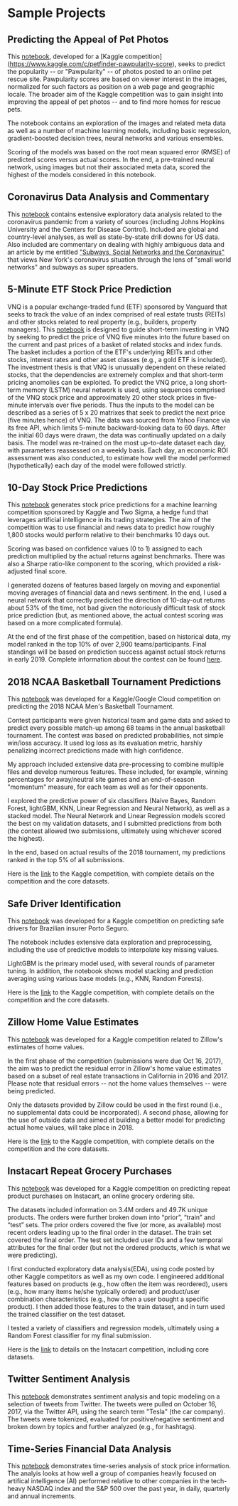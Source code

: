 # Sample Projects

## Predicting the Appeal of Pet Photos ##
This [notebook](https://github.com/robjm16/samples/blob/master/pawpularity_final_gh.ipynb), developed for a [Kaggle competition] (https://www.kaggle.com/c/petfinder-pawpularity-score), seeks to predict the popularity -- or "Pawpularity" -- of photos posted to an online pet rescue site. Pawpularity scores are based on viewer interest in the images, normalized for such factors as position on a web page and geographic locale. The broader aim of the Kaggle competition was to gain insight into improving the appeal of pet photos -- and to find more homes for rescue pets.

The notebook contains an exploration of the images and related meta data as well as a number of machine learning models, including basic regression, gradient-boosted decision trees, neural networks and various ensembles.

Scoring of the models was based on the root mean squared error (RMSE) of predicted scores versus actual scores. In the end, a pre-trained neural network, using images but not their associated meta data, scored the highest of the models considered in this notebook.

## Coronavirus Data Analysis and Commentary  
This [notebook](https://www.kaggle.com/robjm16/covid-19-data-prep-and-analysis) contains extensive exploratory data analysis related to the coronavirus pandemic from a variety of sources (including Johns Hopkins University and the Centers for Disease Control).  Included are global and country-level analyses, as well as state-by-state drill downs for US data.  Also included are commentary on dealing with highly ambiguous data and an article by me entitled ["Subways, Social Networks and the Coronavirus"](https://github.com/robjm16/samples/blob/master/Subways%2C%20Social%20Networks%20and%20the%20Coronavirus%20-%20Robert%20McKee%20-%20Medium.pdf) that views New York's coronavirus situation through the lens of "small world networks" and subways as super spreaders.    


## 5-Minute ETF Stock Price Prediction  
VNQ is a popular exchange-traded fund (ETF) sponsored by Vanguard that seeks to track the value of an index comprised of real estate trusts (REITs) and other stocks related to real property (e.g., builders, property managers). This [notebook](https://github.com/robjm16/samples/blob/master/VNQ_v7_Copy1.ipynb) is designed to guide short-term investing in VNQ by seeking to predict the price of VNQ five minutes into the future based on the current and past prices of a basket of related stocks and index funds. The basket includes a portion of the ETF's underlying REITs and other stocks, interest rates and other asset classes (e.g., a gold ETF is included).
The investment thesis is that VNQ is unusually dependent on these related stocks, that the dependencies are extremely complex and that short-term pricing anomolies can be exploited.
To predict the VNQ price, a long short-term memory (LSTM) neural network is used, using sequences comprised of the VNQ stock price and approximately 20 other stock prices in five-minute intervals over five periods. Thus the inputs to the model can be described as a series of 5 x 20 matrixes that seek to predict the next price (five minutes hence) of VNQ.
The data was sourced from Yahoo Finance via its free API, which limits 5-minute backward-looking data to 60 days. After the initial 60 days were drawn, the data was continually updated on a daily basis. The model was re-trained on the most up-to-date dataset each day, with parameters reassessed on a weekly basis.
Each day, an economic ROI assessment was also conducted, to estimate how well the model performed (hypothetically) each day of the model were followed strictly.



## 10-Day Stock Price Predictions 
This [notebook](https://github.com/robjm16/samples/blob/master/Stock_Predictions_Final_Github.ipynb) generates stock price predictions for a machine learning competition sponsored by Kaggle and Two Sigma, a hedge fund that leverages artificial intelligence in its trading strategies. The aim of the competition was to use financial and news data to predict how roughly 1,800 stocks would perform relative to their benchmarks 10 days out.

Scoring was based on confidence values (0 to 1) assigned to each prediction multiplied by the actual returns against benchmarks.  There was also a Sharpe ratio-like component to the scoring, which provided a risk-adjusted final score.  

I generated dozens of features based largely on moving and exponential moving averages of financial data and news sentiment.  In the end, I used a neural network that correctly predicted the direction of 10-day-out returns about 53% of the time, not bad given the notoriously difficult task of stock price prediction (but, as mentioned above, the actual contest scoring was based on a more complicated formula).  

At the end of the first phase of the competition, based on historical data, my model ranked in the top 10% of over 2,900 teams/participants. Final standings will be based on prediction success against actual stock returns in early 2019.
Complete information about the contest can be found [here](https://www.kaggle.com/c/two-sigma-financial-news).



## 2018 NCAA Basketball Tournament Predictions
This [notebook](https://github.com/robjm16/samples/blob/master/NCAA_2018_vGF.ipynb) was developed for a Kaggle/Google Cloud competition on predicting the 2018 NCAA Men's Basketball Tournament. 

Contest participants were given historical team and game data and asked to predict every possible match-up among 68 teams in the annual basketball tournament. The contest was based on predicted probabilities, not simple win/loss accuracy.  It used log loss as its evaluation metric, harshly penalizing incorrect predictions made with high confidence.

My approach included extensive data pre-processing to combine multiple files and develop numerous features.  These included, for example, winning percentages for away/neutral site games and an end-of-season "momentum" measure, for each team as well as for their opponents.  

I explored the predictive power of six classifiers (Naive Bayes, Random Forest, lightGBM, KNN, Linear Regression and Neural Network), as well as a stacked model.  The Neural Network and Linear Regression models scored the best on my validation datasets, and I submitted predictions from both (the contest allowed two submissions, ultimately using whichever scored the highest).

In the end, based on actual results of the 2018 tournament, my predictions ranked in the top 5% of all submissions. 

Here is the [link](https://www.kaggle.com/c/mens-machine-learning-competition-2018) to the Kaggle competition, with complete details on the competition and the core datasets. 



## Safe Driver Identification 
This [notebook](https://github.com/robjm16/samples/blob/master/Safe_Driver_Prediction_vGF.ipynb) was developed for a Kaggle competition on predicting safe drivers for Brazilian insurer Porto Seguro. 

The notebook includes extensive data exploration and preprocessing, including the use of predictive models to interpolate key missing values. 

LightGBM is the primary model used, with several rounds of parameter tuning.  In addition, the notebook shows model stacking and prediction averaging using various base models (e.g., KNN, Random Forests).  

Here is the [link](https://www.kaggle.com/c/zillow-prize-1#description) to the Kaggle competition, with complete details on the competition and the core datasets.                        



## Zillow Home Value Estimates 
This [notebook](https://github.com/robjm16/samples/blob/master/Zillow_Competition_vGF.ipynb) was developed for a Kaggle competition related to Zillow's estimates of home values.  

In the first phase of the competition (submissions were due Oct 16, 2017), the aim was to predict the residual error in Zillow's home value estimates based on a subset of real estate transactions in California in 2016 and 2017.  Please note that residual errors -- not the home values themselves -- were being predicted.  

Only the datasets provided by Zillow could be used in the first round (i.e., no supplemental data could be incorporated).   A second phase, allowing for the use of outside data and aimed at building a better model for predicting actual home values, will take place in 2018.   

Here is the [link](https://www.kaggle.com/c/zillow-prize-1#description) to the Kaggle competition, with complete details on the competition and the core datasets.                         



## Instacart Repeat Grocery Purchases  
This [notebook](https://github.com/robjm16/samples/blob/master/Instacart_Competition_vGF.ipynb) was developed for a Kaggle competition on predicting repeat product purchases on Instacart, an online grocery ordering site.

The datasets included information on 3.4M orders and 49.7K unique products. The orders were further broken down into “prior”, “train” and “test” sets. The prior orders covered the five (or more, as available) most recent orders leading up to the final order in the dataset. The train set covered the final order. The test set included user IDs and a few temporal attributes for the final order (but not the ordered products, which is what we were predicting).

I first conducted exploratory data analysis(EDA), using code posted by other Kaggle competitors as well as my own code. I engineered additional features based on products (e.g., how often the item was reordered), users (e.g., how many items he/she typically ordered) and product/user combination characteristics (e.g., how often a user bought a specific product). I then added those features to the train dataset, and in turn used the trained classifier on the test dataset.

I tested a variety of classifiers and regression models, ultimately using a Random Forest classifier for my final submission.  

Here is the [link](https://www.kaggle.com/c/instacart-market-basket-analysis) to details on the Instacart competition, including core datasets.                                         



## Twitter Sentiment Analysis
This [notebook](https://github.com/robjm16/samples/blob/master/Tweet_Analysis_vGF.ipynb) demonstrates sentiment analysis and topic modeling on a selection of tweets from Twitter. The tweets were pulled on October 16, 2017, via the Twitter API, using the search term "Tesla" (the car company). The tweets were tokenized, evaluated for positive/negative sentiment and broken down by topics and further analyzed (e.g., for hashtags).



## Time-Series Financial Data Analysis 
This [notebook](https://github.com/robjm16/samples/blob/master/Time_Series_Financial_Data_vGF.ipynb) demonstrates time-series analysis of stock price information.  The analyis looks at how well a group of companies heavily focused on artifical intelligence (AI) performed relative to other companies in the tech-heavy NASDAQ index and the S&P 500 over the past year, in daily, quarterly and annual increments. 
